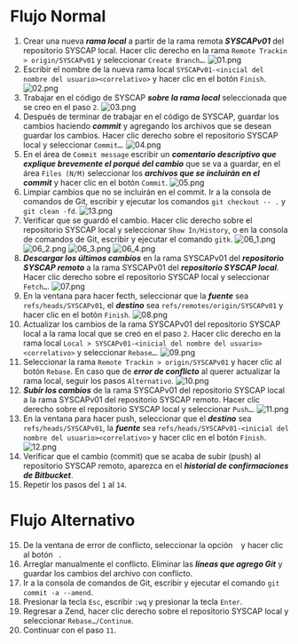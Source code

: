 # Flujo Normal #
1. Crear una nueva ***rama local*** a partir de la rama remota ***SYSCAPv01*** del repositorio SYSCAP local. Hacer clic derecho en la rama ```Remote Trackin > origin/SYSCAPv01``` y seleccionar ```Create Branch…```.
![01.png](http://titiushko.github.io/SYSCAP/wiki/flujo-trabajo/01.png)
2. Escribir el nombre de la nueva rama local ```SYSCAPv01-<inicial del nombre del usuario><correlativo>``` y hacer clic en el botón ```Finish```.
![02.png](http://titiushko.github.io/SYSCAP/wiki/flujo-trabajo/02.png)
3. Trabajar en el código de SYSCAP ***sobre la rama local*** seleccionada que se creo en el paso ```2```.
![03.png](http://titiushko.github.io/SYSCAP/wiki/flujo-trabajo/03.png)
4. Después de terminar de trabajar en el código de SYSCAP, guardar los cambios haciendo ***commit*** y agregando los archivos que se desean guardar los cambios. Hacer clic derecho sobre el repositorio SYSCAP local y seleccionar ```Commit…```.
![04.png](http://titiushko.github.io/SYSCAP/wiki/flujo-trabajo/04.png)
5. En el área de ```Commit message``` escribir un ***comentario descriptivo que explique brevemente el porqué del cambio*** que se va a guardar, en el área ```Files (N/M)``` seleccionar los ***archivos que se incluirán en el commit*** y hacer clic en el botón ```Commit```.
![05.png](http://titiushko.github.io/SYSCAP/wiki/flujo-trabajo/05.png)
6. Limpiar cambios que no se incluirán en el commit. Ir a la consola de comandos de Git, escribir y ejecutar los comandos ```git checkout -- .``` y ```git clean -fd```.
![13.png](http://titiushko.github.io/SYSCAP/wiki/flujo-trabajo/13.png)
7. Verificar que se guardó el cambio. Hacer clic derecho sobre el repositorio SYSCAP local y seleccionar ```Show In/History```, o en la consola de comandos de Git, escribir y ejecutar el comando ```gitk```.
![06_1.png](http://titiushko.github.io/SYSCAP/wiki/flujo-trabajo/06_1.png)
![06_2.png](http://titiushko.github.io/SYSCAP/wiki/flujo-trabajo/06_2.png)
![06_3.png](http://titiushko.github.io/SYSCAP/wiki/flujo-trabajo/06_3.png)
![06_4.png](http://titiushko.github.io/SYSCAP/wiki/flujo-trabajo/06_4.png)
8. ***Descargar los últimos cambios*** en la rama SYSCAPv01 del ***repositorio SYSCAP remoto*** a la rama SYSCAPv01 del ***repositorio SYSCAP local***. Hacer clic derecho sobre el repositorio SYSCAP local y seleccionar ```Fetch…```.
![07.png](http://titiushko.github.io/SYSCAP/wiki/flujo-trabajo/07.png)
9. En la ventana para hacer fecth, seleccionar que la ***fuente*** sea ```refs/heads/SYSCAPv01```, el ***destino*** sea ```refs/remotes/origin/SYSCAPv01``` y hacer clic en el botón ```Finish```.
![08.png](http://titiushko.github.io/SYSCAP/wiki/flujo-trabajo/08.png)
10. Actualizar los cambios de la rama SYSCAPv01 del repositorio SYSCAP local a la rama local que se creó en el paso ```2```. Hacer clic derecho en la rama local ```Local > SYSCAPv01-<inicial del nombre del usuario><correlativo>``` y seleccionar ```Rebase…```.
![09.png](http://titiushko.github.io/SYSCAP/wiki/flujo-trabajo/09.png)
11. Seleccionar la rama ```Remote Trackin > origin/SYSCAPv01``` y hacer clic al botón ```Rebase```. En caso que de ***error de conflicto*** al querer actualizar la rama local, seguir los pasos ```Alternativo```.
![10.png](http://titiushko.github.io/SYSCAP/wiki/flujo-trabajo/10.png)
12. ***Subir los cambios*** de la rama SYSCAPv01 del repositorio SYSCAP local a la rama SYSCAPv01 del repositorio SYSCAP remoto. Hacer clic derecho sobre el repositorio SYSCAP local y seleccionar ```Push…```.
![11.png](http://titiushko.github.io/SYSCAP/wiki/flujo-trabajo/11.png)
13. En la ventana para hacer push, seleccionar que el ***destino*** sea ```refs/heads/SYSCAPv01```, la ***fuente*** sea ```refs/heads/SYSCAPv01-<inicial del nombre del usuario><correlativo>``` y hacer clic en el botón ```Finish```.
![12.png](http://titiushko.github.io/SYSCAP/wiki/flujo-trabajo/12.png)
14. Verificar que el cambio (commit) que se acaba de subir (push) al repositorio SYSCAP remoto, aparezca en el ***historial de confirmaciones de Bitbucket***.
15. Repetir los pasos del ```1``` al ```14```.

# Flujo Alternativo #
15. De la ventana de error de conflicto, seleccionar la opción ``` ``` y hacer clic al botón ``` ```.
16. Arreglar manualmente el conflicto. Eliminar las ***líneas que agrego Git*** y guardar los cambios del archivo con conflicto.
17. Ir a la consola de comandos de Git, escribir y ejecutar el comando ```git commit -a --amend```.
18. Presionar la tecla ```Esc```, escribir ```:wq``` y presionar la tecla ```Enter```.
19. Regresar a Zend, hacer clic derecho sobre el repositorio SYSCAP local y seleccionar ```Rebase…/Continue```.
20. Continuar con el paso ```11```.